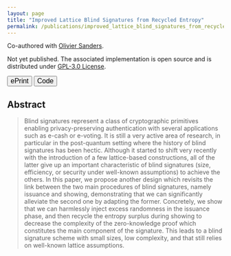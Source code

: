 ```yaml
---
layout: page
title: "Improved Lattice Blind Signatures from Recycled Entropy"
permalink: /publications/improved_lattice_blind_signatures_from_recycled_entropy
---
```


Co-authored with [Olivier Sanders](https://crypto.orange-labs.fr/acg/people/peopleProfil.php?id=226). 

Not yet published. The associated implementation is open source and is distributed under [GPL-3.0 License](https://www.gnu.org/licenses/gpl-3.0.html).  

<a href="https://eprint.iacr.org/2024/1289" target="_blank" style="text-decoration: none;"><button class="mybutton" onmouseover="this.style.backgroundColor='#337076'; this.style.color='#FFFFFF'; this.querySelector('span').style.paddingRight = '16px'; this.querySelector('span').querySelector('span').style.opacity = '1'; this.querySelector('span').querySelector('span').style.right = '0';" onmouseout="this.style.backgroundColor='#FFFFFF'; this.style.color='#337076'; this.querySelector('span').style.paddingRight = '0'; this.querySelector('span').querySelector('span').style.opacity = '0'; this.querySelector('span').querySelector('span').style.right = '-20px';"><span style="cursor: pointer; display: inline-block; position: relative; transition: 0.5s; font-size: 16px;">ePrint <span style="position: absolute; opacity: 0; top: 0; right: -20px; transition: 0.5s;">&#xbb;</span></span></button></a>
<a href="https://github.com/latticeblindsignature/lattice-blind-signature" target="_blank" style="text-decoration: none;"><button class="mybutton" onmouseover="this.style.backgroundColor='#337076'; this.style.color='#FFFFFF'; this.querySelector('span').style.paddingRight = '16px'; this.querySelector('span').querySelector('span').style.opacity = '1'; this.querySelector('span').querySelector('span').style.right = '0';" onmouseout="this.style.backgroundColor='#FFFFFF'; this.style.color='#337076'; this.querySelector('span').style.paddingRight = '0'; this.querySelector('span').querySelector('span').style.opacity = '0'; this.querySelector('span').querySelector('span').style.right = '-20px';"><span style="cursor: pointer; display: inline-block; position: relative; transition: 0.5s; font-size: 16px;">Code <span style="position: absolute; opacity: 0; top: 0; right: -20px; transition: 0.5s;">&#xbb;</span></span></button></a>  

## Abstract
> Blind signatures represent a class of cryptographic primitives enabling privacy-preserving authentication with several applications such as e-cash or e-voting. It is still a very active area of research, in particular in the post-quantum setting where the history of blind signatures has been hectic. Although it started to shift very recently with the introduction of a few lattice-based constructions, all of the latter give up an important characteristic of blind signatures (size, efficiency, or security under well-known assumptions) to achieve the others. In this paper, we propose another design which revisits the link between the two main procedures of blind signatures, namely issuance and showing, demonstrating that we can significantly alleviate the second one by adapting the former. Concretely, we show that we can harmlessly inject excess randomness in the issuance phase, and then recycle the entropy surplus during showing to decrease the complexity of the zero-knowledge proof which constitutes the main component of the signature. This leads to a blind signature scheme with small sizes, low complexity, and that still relies on well-known lattice assumptions.